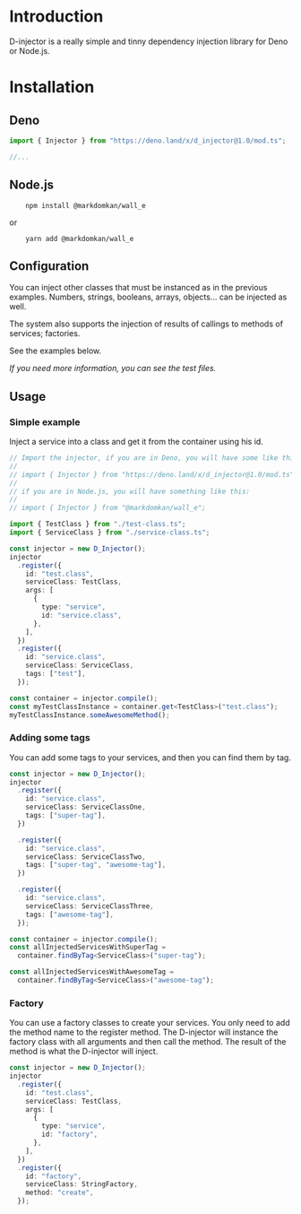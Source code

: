 # Introduction

D-injector is a really simple and tinny dependency injection library for Deno or Node.js.

# Installation

## Deno

```ts
import { Injector } from "https://deno.land/x/d_injector@1.0/mod.ts";

//...
```

## Node.js

```shell
    npm install @markdomkan/wall_e

```

or

```shell
    yarn add @markdomkan/wall_e

```

## Configuration

You can inject other classes that must be instanced as in the previous examples. Numbers, strings, booleans, arrays, objects... can be injected as well.

The system also supports the injection of results of callings to methods of services; factories.

See the examples below.

_If you need more information, you can see the test files._

## Usage

### Simple example

Inject a service into a class and get it from the container using his id.

```ts
// Import the injector, if you are in Deno, you will have some like this:
//
// import { Injector } from "https://deno.land/x/d_injector@1.0/mod.ts";
//
// if you are in Node.js, you will have something like this:
//
// import { Injector } from "@markdomkan/wall_e";

import { TestClass } from "./test-class.ts";
import { ServiceClass } from "./service-class.ts";

const injector = new D_Injector();
injector
  .register({
    id: "test.class",
    serviceClass: TestClass,
    args: [
      {
        type: "service",
        id: "service.class",
      },
    ],
  })
  .register({
    id: "service.class",
    serviceClass: ServiceClass,
    tags: ["test"],
  });

const container = injector.compile();
const myTestClassInstance = container.get<TestClass>("test.class");
myTestClassInstance.someAwesomeMethod();
```

### Adding some tags

You can add some tags to your services, and then you can find them by tag.

```ts
const injector = new D_Injector();
injector
  .register({
    id: "service.class",
    serviceClass: ServiceClassOne,
    tags: ["super-tag"],
  })

  .register({
    id: "service.class",
    serviceClass: ServiceClassTwo,
    tags: ["super-tag", "awesome-tag"],
  })

  .register({
    id: "service.class",
    serviceClass: ServiceClassThree,
    tags: ["awesome-tag"],
  });

const container = injector.compile();
const allInjectedServicesWithSuperTag =
  container.findByTag<ServiceClass>("super-tag");

const allInjectedServicesWithAwesomeTag =
  container.findByTag<ServiceClass>("awesome-tag");
```

### Factory

You can use a factory classes to create your services. You only need to add the method name to the register method. The D-injector will instance the factory class with all arguments and then call the method. The result of the method is what the D-injector will inject.

```ts
const injector = new D_Injector();
injector
  .register({
    id: "test.class",
    serviceClass: TestClass,
    args: [
      {
        type: "service",
        id: "factory",
      },
    ],
  })
  .register({
    id: "factory",
    serviceClass: StringFactory,
    method: "create",
  });
```

